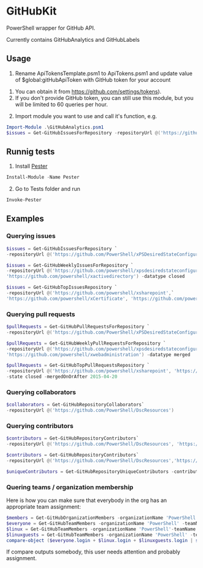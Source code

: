 # GitHubKit

PowerShell wrapper for GitHub API.

Currently contains GitHubAnalytics and GitHubLabels

## Usage
1) Rename ApiTokensTemplate.psm1 to ApiTokens.psm1 and update value of $global:gitHubApiToken with GitHub token for your account
  1. You can obtain it from https://github.com/settings/tokens). 
  1. If you don't provide GitHub token, you can still use this module, but you will be limited to 60 queries per hour. 
2) Import module you want to use and call it's function, e.g.

 ```powershell
Import-Module .\GitHubAnalytics.psm1
$issues = Get-GitHubIssuesForRepository -repositoryUrl @('https://github.com/PowerShell/GitHubKit')
```


## Runnig tests
1) Install [Pester](http://www.powershellgallery.com/packages/Pester/3.4.0) 

```powershell
Install-Module -Name Pester 
```

2) Go to Tests folder and run

```powershell
Invoke-Pester
```


## Examples

### Querying issues

```powershell
$issues = Get-GitHubIssuesForRepository `
-repositoryUrl @('https://github.com/PowerShell/xPSDesiredStateConfiguration')
```

```powershell
$issues = Get-GitHubWeeklyIssuesForRepository `
-repositoryUrl @('https://github.com/powershell/xpsdesiredstateconfiguration',`
'https://github.com/powershell/xactivedirectory') -datatype closed
```

```powershell
$issues = Get-GitHubTopIssuesRepository `
-repositoryUrl @('https://github.com/powershell/xsharepoint',`
'https://github.com/powershell/xCertificate', 'https://github.com/powershell/xwebadministration') -state open
```

### Querying pull requests

```powershell
$pullRequests = Get-GitHubPullRequestsForRepository `
-repositoryUrl @('https://github.com/PowerShell/xPSDesiredStateConfiguration')
```

```powershell
$pullRequests = Get-GitHubWeeklyPullRequestsForRepository `
-repositoryUrl @('https://github.com/powershell/xpsdesiredstateconfiguration',`
'https://github.com/powershell/xwebadministration') -datatype merged
```

```powershell
$pullRequests = Get-GitHubTopPullRequestsRepository `
-repositoryUrl @('https://github.com/powershell/xsharepoint', 'https://github.com/powershell/xwebadministration')`
-state closed -mergedOnOrAfter 2015-04-20
```

### Querying collaborators

```powershell
$collaborators = Get-GitHubRepositoryCollaborators`
-repositoryUrl @('https://github.com/PowerShell/DscResources')
```

### Querying contributors

```powershell
$contributors = Get-GitHubRepositoryContributors`
-repositoryUrl @('https://github.com/PowerShell/DscResources', 'https://github.com/PowerShell/xWebAdministration')
```

```powershell
$contributors = Get-GitHubRepositoryContributors`
-repositoryUrl @('https://github.com/PowerShell/DscResources','https://github.com/PowerShell/xWebAdministration')

$uniqueContributors = Get-GitHubRepositoryUniqueContributors -contributors $contributors
```

### Quering teams / organization membership

Here is how you can make sure that everybody in the org has an appropriate team assignment:
```powershell
$members = Get-GitHubOrganizationMembers -organizationName 'PowerShell'
$everyone = Get-GitHubTeamMembers -organizationName 'PowerShell' -teamName Everyone
$linux = Get-GitHubTeamMembers -organizationName 'PowerShell'-teamName 'Linux'
$linuxguests = Get-GitHubTeamMembers -organizationName 'PowerShell' -teamName 'Linux Guests'
compare-object ($everyone.login + $linux.login + $linuxguests.login | sort | unique) $members.login
```
If compare outputs somebody, this user needs attention and probably assignment.

